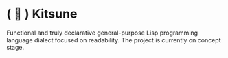 # ( 🦊 ) Kitsune

Functional and truly declarative general-purpose Lisp programming language dialect focused on readability.
The project is currently on concept stage.
